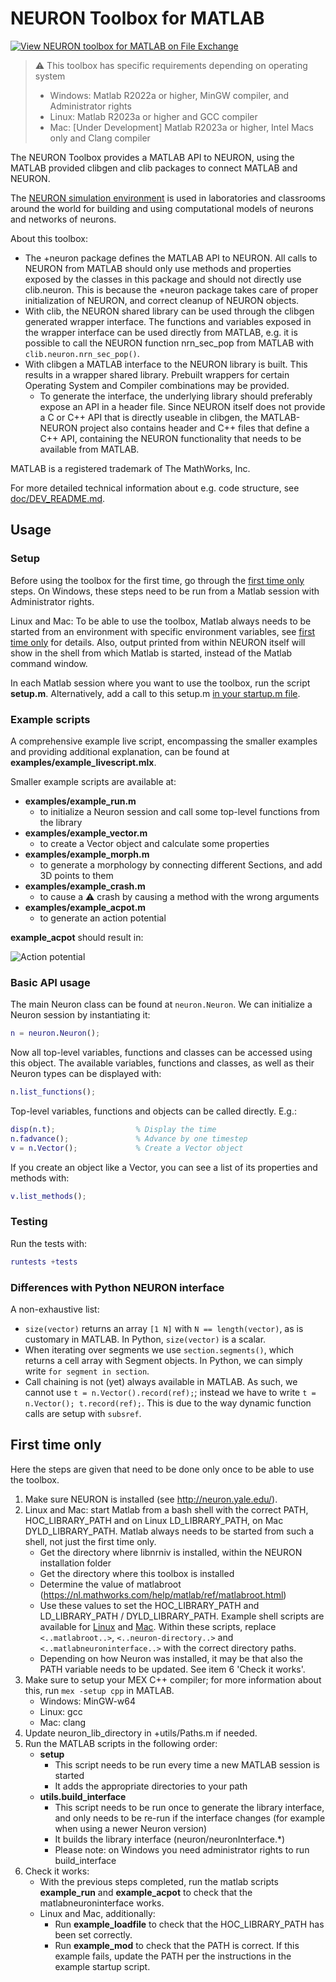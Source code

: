 # NEURON Toolbox for MATLAB
[![View NEURON toolbox for MATLAB on File Exchange](https://www.mathworks.com/matlabcentral/images/matlab-file-exchange.svg)](https://www.mathworks.com/matlabcentral/fileexchange/135842-neuron-toolbox-for-matlab)

> :warning: This toolbox has specific requirements depending on operating system
> * Windows: Matlab R2022a or higher, MinGW compiler, and Administrator rights
> * Linux: Matlab R2023a or higher and GCC compiler
> * Mac: [Under Development] Matlab R2023a or higher, Intel Macs only and Clang compiler

The NEURON Toolbox provides a MATLAB API to NEURON, using the MATLAB
provided clibgen and clib packages to connect MATLAB and NEURON.

The [NEURON simulation environment](https://www.neuron.yale.edu/) is used
in laboratories and classrooms around the world for building and using
computational models of neurons and networks of neurons.

About this toolbox:

- The +neuron package defines the MATLAB API to NEURON. All calls to
  NEURON from MATLAB should only use methods and properties exposed by
  the classes in this package and should not directly use clib.neuron.
  This is because the +neuron package takes care of proper initialization
  of NEURON, and correct cleanup of NEURON objects.
- With clib, the NEURON shared library can be used through the clibgen
  generated wrapper interface. The functions and variables exposed in the
  wrapper interface can be used directly from MATLAB, e.g. it is possible
  to call the NEURON function nrn_sec_pop from MATLAB with
  `clib.neuron.nrn_sec_pop()`.
- With clibgen a MATLAB interface to the NEURON library is built. This
  results in a wrapper shared library. Prebuilt wrappers for certain
  Operating System and Compiler combinations may be provided.
    - To generate the interface, the underlying library should preferably
      expose an API in a header file. Since NEURON itself does not provide
      a C or C++ API that is directly useable in clibgen, the MATLAB-NEURON
      project also contains header and C++ files that define a C++ API,
      containing the NEURON functionality that needs to be available from
      MATLAB.


MATLAB is a registered trademark of The MathWorks, Inc.

For more detailed technical information about e.g. code structure, see [doc/DEV_README.md](doc/DEV_README.md).

## Usage

### Setup

Before using the toolbox for the first time, go through the [first time only](#first-time) steps. On Windows, these steps need to be run from a Matlab session with Administrator rights.

Linux and Mac: To be able to use the toolbox, Matlab always needs to be started from an environment with specific environment variables, see [first time only](#first-time) for details. Also, output printed from within NEURON itself will show in the shell from which Matlab is started, instead of the Matlab command window.

In each Matlab session where you want to use the toolbox, run the script **setup.m**. Alternatively, add a call to this setup.m [in your startup.m file](https://www.mathworks.com/help/matlab/ref/startup.html).

### Example scripts

A comprehensive example live script, encompassing the smaller examples and providing additional explanation, can be found at **examples/example_livescript.mlx**.

Smaller example scripts are available at:
- **examples/example_run.m**
    - to initialize a Neuron session and call some top-level functions from the library
- **examples/example_vector.m**
    - to create a Vector object and calculate some properties
- **examples/example_morph.m**
    - to generate a morphology by connecting different Sections, and add 3D points to them
- **examples/example_crash.m**
    - to cause a :warning: crash by causing a method with the wrong arguments
- **examples/example_acpot.m**
    - to generate an action potential

**example_acpot** should result in:

![Action potential](doc/acpot.jpg)

### Basic API usage

The main Neuron class can be found at `neuron.Neuron`. We can
initialize a Neuron session by instantiating it:

```matlab
n = neuron.Neuron();
```

Now all top-level variables, functions and classes can be accessed
using this object. The available variables, functions and classes, as
well as their Neuron types can be displayed with:

```matlab
n.list_functions();
```

Top-level variables, functions and objects can be called directly. E.g.:

```matlab
disp(n.t);                  % Display the time
n.fadvance();               % Advance by one timestep
v = n.Vector();             % Create a Vector object
```

If you create an object like a Vector, you can see a list of its
properties and methods with:

```matlab
v.list_methods();
```

### Testing

Run the tests with:

```matlab
runtests +tests
```

### Differences with Python NEURON interface

A non-exhaustive list:
- `size(vector)` returns  an array `[1 N]` with `N == length(vector)`, 
  as is customary in MATLAB. In Python, `size(vector)` is a scalar.
- When iterating over segments we use `section.segments()`, which returns
  a cell array with Segment objects. In Python, we can simply write 
  `for segment in section`.
- Call chaining is not (yet) always available in MATLAB. As such, we cannot
  use `t = n.Vector().record(ref);`; instead we have to write
  `t = n.Vector(); t.record(ref);`. This is due to the way dynamic function
  calls are setup with `subsref`.

<a id="first-time"></a>
## First time only

Here the steps are given that need to be done only once to be able to use the toolbox.

1. Make sure NEURON is installed (see http://neuron.yale.edu/).
2. Linux and Mac: start Matlab from a bash shell with the correct PATH, HOC_LIBRARY_PATH and on Linux LD_LIBRARY_PATH, on Mac DYLD_LIBRARY_PATH. Matlab always needs to be started from such a shell, not just the first time only.
   - Get the directory where libnrniv is installed, within the NEURON installation folder
   - Get the directory where this toolbox is installed
   - Determine the value of matlabroot (https://nl.mathworks.com/help/matlab/ref/matlabroot.html)
   - Use these values to set the HOC_LIBRARY_PATH and LD_LIBRARY_PATH / DYLD_LIBRARY_PATH. Example shell scripts are available for [Linux](doc/example_startup_scripts/linux_matlab.sh) and [Mac](doc/example_startup_scripts/linux_matlab.sh). Within these scripts, replace `<..matlabroot..>`, `<..neuron-directory..>` and `<..matlabneuroninterface..>` with the correct directory paths.
   - Depending on how Neuron was installed, it may be that also the PATH variable needs to be updated. See item 6 'Check it works'.
3. Make sure to setup your MEX C++ compiler; for more information about this, run `mex -setup cpp` in MATLAB.
   - Windows: MinGW-w64
   - Linux: gcc
   - Mac: clang
4. Update neuron_lib_directory in +utils/Paths.m if needed.
5. Run the MATLAB scripts in the following order:
   - **setup**
      - This script needs to be run every time a new MATLAB session is started
      - It adds the appropriate directories to your path 
   - **utils.build_interface**
      - This script needs to be run once to generate the library interface, and only needs to be re-run if the interface changes (for example when using a newer Neuron version)
      - It builds the library interface (neuron/neuronInterface.*)
      - Please note: on Windows you need administrator rights to run build_interface
6. Check it works:
   - With the previous steps completed, run the matlab scripts **example_run** and **example_acpot** to check that the matlabneuroninterface works.
   - Linux and Mac, additionally: 
      - Run **example_loadfile** to check that the HOC_LIBRARY_PATH has been set correctly.
      - Run **example_mod** to check that the PATH is correct. If this example fails, update the PATH per the instructions in the example startup script.
